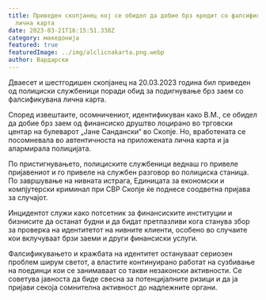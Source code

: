 ```yaml
---
title: Приведен скопјанец кој се обидел да добие брз кредит со фалсификувана
  лична карта
date: 2023-03-21T16:15:51.338Z
category: македонија
featured: true
featuredImage: ../img/alclicnakarta.png.webp
author: Вардарски
---
```


Дваесет и шестгодишен скопјанец на 20.03.2023 година бил приведен од полициски службеници поради обид за подигнување брз заем со фалсификувана лична карта.

Според извештаите, осомничениот, идентификуван како В.М., се обидел да добие брз заем од финансиско друштво лоцирано во трговски центар на булеварот „Јане Сандански“ во Скопје. Но, вработената се посомневала во автентичноста на приложената лична карта и ја алармирала полицијата.

По пристигнувањето, полициските службеници веднаш го привеле пријавениот и го привеле на службен разговор во полициска станица. По завршување на нивната истрага, Единицата за економски и компјутерски криминал при СВР Скопје ќе поднесе соодветна пријава за случајот.

Инцидентот служи како потсетник за финансиските институции и бизнисите да останат будни и да бидат претпазливи кога станува збор за проверка на идентитетот на нивните клиенти, особено во случаите кои вклучуваат брзи заеми и други финансиски услуги.

Фалсификувањето и кражбата на идентитет остануваат сериозен проблем ширум светот, а властите континуирано работат на сузбивање на поединци кои се занимаваат со такви незаконски активности. Се советува јавноста да биде свесна за потенцијалните ризици и да ја пријави секоја сомнителна активност до надлежните органи.
